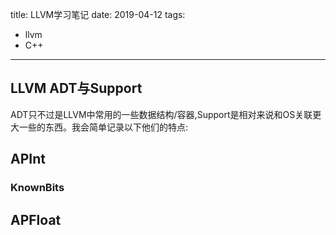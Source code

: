 title: LLVM学习笔记
date: 2019-04-12
tags:
 - llvm
 - C++
---

## LLVM ADT与Support
ADT只不过是LLVM中常用的一些数据结构/容器,Support是相对来说和OS关联更大一些的东西。我会简单记录以下他们的特点:

## APInt

### KnownBits

## APFloat